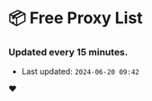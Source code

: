 # :package: Free Proxy List
### Updated every 15 minutes.

- Last updated: `2024-06-20 09:42`

:heart:
